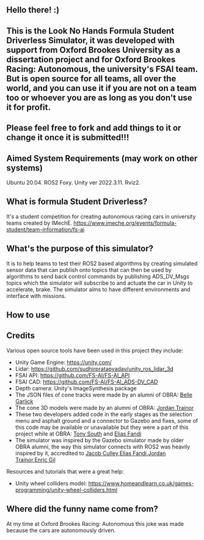 ## Hello there! :) 
## This is the Look No Hands Formula Student Driverless Simulator, it was developed with support from Oxford Brookes University as a dissertation project and for Oxford Brookes Racing: Autonomous, the university's FSAI team. But is open source for all teams, all over the world, and you can use it if you are not on a team too or whoever you are as long as you don't use it for profit.
## Please feel free to fork and add things to it or change it once it is submitted!!!

## Aimed System Requirements (may work on other systems)
Ubuntu 20.04. 
ROS2 Foxy.
Unity ver 2022.3.11.
Rviz2.

## What is formula Student Driverless?
It's a student competition for creating autonomous racing cars in university teams created by IMechE. 
https://www.imeche.org/events/formula-student/team-information/fs-ai

## What's the purpose of this simulator?
It is to help teams to test their ROS2 based algorithms by creating simulated sensor data that can publish onto topics that can then be used by algorithms to send back control commands by publishing ADS_DV_Msgs topics which the simulator will subscribe to and actuate the car in Unity to accelerate, brake. The simulator aims to have different environments and interface with missions. 

## How to use

## Credits
Various open source tools have been used in this project they include:
- Unity Game Engine: https://unity.com/
- Lidar: https://github.com/sudhirpratapyadav/unity_ros_lidar_3d
- FSAI API: https://github.com/FS-AI/FS-AI_API
- FSAI CAD: https://github.com/FS-AI/FS-AI_ADS-DV_CAD
- Depth camera: Unity's ImageSynthesis package
- The JSON files of cone tracks were made by an alumni of OBRA: [Belle Garlick](https://github.com/BelleGarlick)
- The cone 3D models were made by an alumni of OBRA: [Jordan Trainor](https://www.linkedin.com/in/jordantrainor/)
- These two developers added code in the early stages as the selection menu and asphalt ground and a connector to Gazebo and fixes, some of this code may be available or unavailable but they were a part of this project while at OBRA: [Tony South](https://github.com/t-south) and [Elias Fandi](https://github.com/eliasfandi)
- The simulator was inspired by the Gazebo simulator made by older OBRA alumni, the way this simulator connects with ROS2 was heavily inspired by it, accredited to [Jacob Culley](https://github.com/jacobculley),[Elias Fandi](https://github.com/eliasfandi),[Jordan Trainor](https://www.linkedin.com/in/jordantrainor/),[Enric Gil](https://www.linkedin.com/in/enric-ge/)

Resources and tutorials that were a great help:
- Unity wheel colliders model: https://www.homeandlearn.co.uk/games-programming/unity-wheel-colliders.html

## Where did the funny name come from?
At my time at Oxford Brookes Racing: Autonomous this joke was made because the cars are autonomously driven. 

<!--

**Here are some ideas to get you started:**

🙋‍♀️ A short introduction - what is your organization all about?
🌈 Contribution guidelines - how can the community get involved?
👩‍💻 Useful resources - where can the community find your docs? Is there anything else the community should know?
🍿 Fun facts - what does your team eat for breakfast?
🧙 Remember, you can do mighty things with the power of [Markdown](https://docs.github.com/github/writing-on-github/getting-started-with-writing-and-formatting-on-github/basic-writing-and-formatting-syntax)
-->

